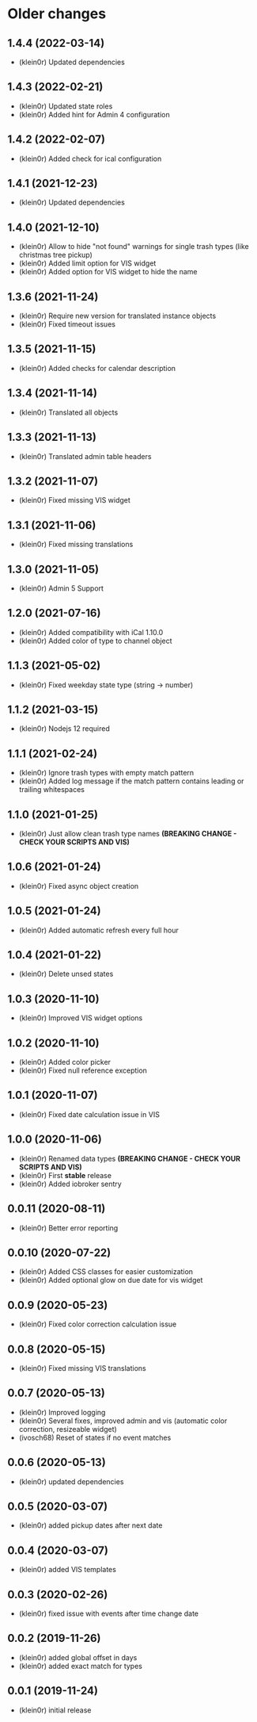 # Older changes
## 1.4.4 (2022-03-14)

* (klein0r) Updated dependencies

## 1.4.3 (2022-02-21)

* (klein0r) Updated state roles
* (klein0r) Added hint for Admin 4 configuration

## 1.4.2 (2022-02-07)

* (klein0r) Added check for ical configuration

## 1.4.1 (2021-12-23)

* (klein0r) Updated dependencies

## 1.4.0 (2021-12-10)

* (klein0r) Allow to hide "not found" warnings for single trash types (like christmas tree pickup)
* (klein0r) Added limit option for VIS widget
* (klein0r) Added option for VIS widget to hide the name

## 1.3.6 (2021-11-24)

* (klein0r) Require new version for translated instance objects
* (klein0r) Fixed timeout issues

## 1.3.5 (2021-11-15)

* (klein0r) Added checks for calendar description

## 1.3.4 (2021-11-14)

* (klein0r) Translated all objects

## 1.3.3 (2021-11-13)

* (klein0r) Translated admin table headers

## 1.3.2 (2021-11-07)

* (klein0r) Fixed missing VIS widget

## 1.3.1 (2021-11-06)

* (klein0r) Fixed missing translations

## 1.3.0 (2021-11-05)

* (klein0r) Admin 5 Support

## 1.2.0 (2021-07-16)

* (klein0r) Added compatibility with iCal 1.10.0
* (klein0r) Added color of type to channel object

## 1.1.3 (2021-05-02)

* (klein0r) Fixed weekday state type (string -> number)

## 1.1.2 (2021-03-15)

* (klein0r) Nodejs 12 required

## 1.1.1 (2021-02-24)

* (klein0r) Ignore trash types with empty match pattern
* (klein0r) Added log message if the match pattern contains leading or trailing whitespaces

## 1.1.0 (2021-01-25)

* (klein0r) Just allow clean trash type names **(BREAKING CHANGE - CHECK YOUR SCRIPTS AND VIS)**

## 1.0.6 (2021-01-24)

* (klein0r) Fixed async object creation

## 1.0.5 (2021-01-24)

* (klein0r) Added automatic refresh every full hour

## 1.0.4 (2021-01-22)

* (klein0r) Delete unsed states

## 1.0.3 (2020-11-10)

* (klein0r) Improved VIS widget options

## 1.0.2 (2020-11-10)

* (klein0r) Added color picker
* (klein0r) Fixed null reference exception

## 1.0.1 (2020-11-07)

* (klein0r) Fixed date calculation issue in VIS

## 1.0.0 (2020-11-06)

* (klein0r) Renamed data types **(BREAKING CHANGE - CHECK YOUR SCRIPTS AND VIS)**
* (klein0r) First **stable** release
* (klein0r) Added iobroker sentry

## 0.0.11 (2020-08-11)

* (klein0r) Better error reporting

## 0.0.10 (2020-07-22)

* (klein0r) Added CSS classes for easier customization
* (klein0r) Added optional glow on due date for vis widget

## 0.0.9 (2020-05-23)

* (klein0r) Fixed color correction calculation issue

## 0.0.8 (2020-05-15)

* (klein0r) Fixed missing VIS translations

## 0.0.7 (2020-05-13)

* (klein0r) Improved logging
* (klein0r) Several fixes, improved admin and vis (automatic color correction, resizeable widget)
* (ivosch68) Reset of states if no event matches

## 0.0.6 (2020-05-13)

* (klein0r) updated dependencies

## 0.0.5 (2020-03-07)

* (klein0r) added pickup dates after next date

## 0.0.4 (2020-03-07)

* (klein0r) added VIS templates

## 0.0.3 (2020-02-26)

* (klein0r) fixed issue with events after time change date

## 0.0.2 (2019-11-26)

* (klein0r) added global offset in days
* (klein0r) added exact match for types

## 0.0.1 (2019-11-24)

* (klein0r) initial release
